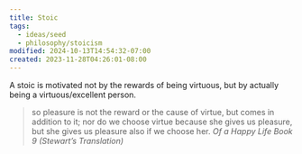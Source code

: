```yaml
---
title: Stoic
tags:
  - ideas/seed
  - philosophy/stoicism
modified: 2024-10-13T14:54:32-07:00
created: 2023-11-28T04:26:01-08:00
---
```


A stoic is motivated not by the rewards of being virtuous, but by actually being a virtuous/excellent person. 

> so pleasure is not the reward or the cause of virtue, but comes in addition to it; nor do we choose virtue because she gives us pleasure, but she gives us pleasure also if we choose her. *Of a Happy Life Book 9 (Stewart’s Translation)*